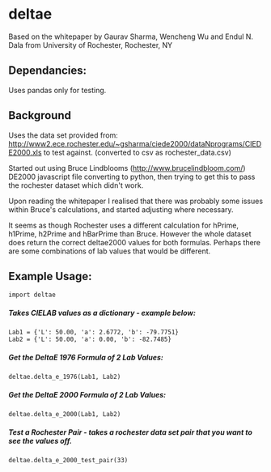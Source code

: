# deltae

Based on the whitepaper by Gaurav Sharma, Wencheng Wu and Endul N. Dala from University of Rochester, Rochester, NY

## Dependancies:
Uses pandas only for testing.

## Background

Uses the data set provided from: http://www2.ece.rochester.edu/~gsharma/ciede2000/dataNprograms/CIEDE2000.xls to test against. (converted to csv as rochester_data.csv)

Started out using Bruce Lindblooms (http://www.brucelindbloom.com/) DE2000 javascript file converting to python, then trying to get this to pass the rochester dataset which didn't work. 

Upon reading the whitepaper I realised that there was probably some issues within Bruce's calculations, and started adjusting where necessary. 

It seems as though Rochester uses a different calculation for hPrime, h1Prime, h2Prime and hBarPrime than Bruce. However the whole dataset does return the correct deltae2000 values for both formulas. Perhaps there are some combinations of lab values that would be different.

## Example Usage:

    import deltae

##### Takes CIELAB values as a dictionary - example below:

    Lab1 = {'L': 50.00, 'a': 2.6772, 'b': -79.7751}
    Lab2 = {'L': 50.00, 'a': 0.00, 'b': -82.7485}

##### Get the DeltaE 1976 Formula of 2 Lab Values:
    deltae.delta_e_1976(Lab1, Lab2)

##### Get the DeltaE 2000 Formula of 2 Lab Values:
    deltae.delta_e_2000(Lab1, Lab2)

##### Test a Rochester Pair - takes a rochester data set pair that you want to see the values off.

    deltae.delta_e_2000_test_pair(33)
